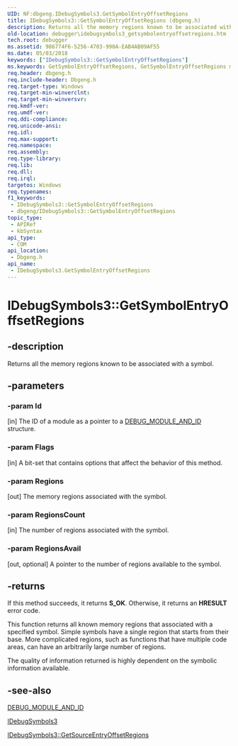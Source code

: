```yaml
---
UID: NF:dbgeng.IDebugSymbols3.GetSymbolEntryOffsetRegions
title: IDebugSymbols3::GetSymbolEntryOffsetRegions (dbgeng.h)
description: Returns all the memory regions known to be associated with a symbol.
old-location: debugger\idebugsymbols3_getsymbolentryoffsetregions.htm
tech.root: debugger
ms.assetid: 986774F6-5256-4703-990A-EAB4AB09AF55
ms.date: 05/03/2018
keywords: ["IDebugSymbols3::GetSymbolEntryOffsetRegions"]
ms.keywords: GetSymbolEntryOffsetRegions, GetSymbolEntryOffsetRegions method [Windows Debugging], GetSymbolEntryOffsetRegions method [Windows Debugging],IDebugSymbols3 interface, IDebugSymbols3 interface [Windows Debugging],GetSymbolEntryOffsetRegions method, IDebugSymbols3.GetSymbolEntryOffsetRegions, IDebugSymbols3::GetSymbolEntryOffsetRegions, dbgeng/IDebugSymbols3::GetSymbolEntryOffsetRegions, debugger.idebugsymbols3_getsymbolentryoffsetregions
req.header: dbgeng.h
req.include-header: Dbgeng.h
req.target-type: Windows
req.target-min-winverclnt: 
req.target-min-winversvr: 
req.kmdf-ver: 
req.umdf-ver: 
req.ddi-compliance: 
req.unicode-ansi: 
req.idl: 
req.max-support: 
req.namespace: 
req.assembly: 
req.type-library: 
req.lib: 
req.dll: 
req.irql: 
targetos: Windows
req.typenames: 
f1_keywords:
 - IDebugSymbols3::GetSymbolEntryOffsetRegions
 - dbgeng/IDebugSymbols3::GetSymbolEntryOffsetRegions
topic_type:
 - APIRef
 - kbSyntax
api_type:
 - COM
api_location:
 - Dbgeng.h
api_name:
 - IDebugSymbols3.GetSymbolEntryOffsetRegions
---
```


# IDebugSymbols3::GetSymbolEntryOffsetRegions


## -description

Returns all the memory regions known to be associated
    with a symbol.

## -parameters

### -param Id 

[in]
The ID of a module as a pointer to a <a href="https://docs.microsoft.com/windows-hardware/drivers/ddi/dbgeng/ns-dbgeng-_debug_module_and_id">DEBUG_MODULE_AND_ID</a> structure.

### -param Flags 

[in]
A bit-set that contains options that affect the behavior of this method.

### -param Regions 

[out]
The memory regions associated with the symbol.

### -param RegionsCount 

[in]
The number of regions associated with the symbol.

### -param RegionsAvail 

[out, optional]
A pointer to the number of regions available to the symbol.

## -returns

If this method succeeds, it returns **S_OK**. Otherwise, it returns an **HRESULT** error code.

This function returns all known memory regions that associated
    with a specified symbol.  Simple symbols have a single region that starts from their base. More complicated regions, such as functions that have multiple code areas, can have an arbitrarily
    large number of regions.

The quality of information returned is highly
    dependent on the symbolic information available.

## -see-also

<a href="https://docs.microsoft.com/windows-hardware/drivers/ddi/dbgeng/ns-dbgeng-_debug_module_and_id">DEBUG_MODULE_AND_ID</a>



<a href="https://docs.microsoft.com/windows-hardware/drivers/ddi/dbgeng/nn-dbgeng-idebugsymbols3">IDebugSymbols3</a>



<a href="https://docs.microsoft.com/windows-hardware/drivers/ddi/dbgeng/nf-dbgeng-idebugsymbols3-getsourceentryoffsetregions">IDebugSymbols3::GetSourceEntryOffsetRegions</a>

